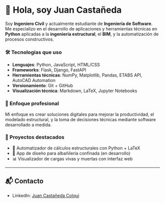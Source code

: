# 👋 Hola, soy Juan Castañeda

Soy **Ingeniero Civil** y actualmente estudiante de **Ingeniería de Software**. Me especializo en el desarrollo de aplicaciones y herramientas técnicas en **Python** aplicadas a la **ingeniería estructural**, el **BIM**, y la automatización de procesos constructivos.

### 🛠️ Tecnologías que uso

- **Lenguajes**: Python, JavaScript, HTML/CSS
- **Frameworks**: Flask, Django, FastAPI
- **Herramientas técnicas**: NumPy, Matplotlib, Pandas, ETABS API, AutoCAD Automation
- **Versionamiento**: Git + GitHub
- **Visualización técnica**: Markdown, LaTeX, Jupyter Notebooks

### 🎯 Enfoque profesional

Mi enfoque es crear soluciones digitales para mejorar la productividad, el modelado estructural, y la toma de decisiones técnicas mediante software desarrollado a medida.

### 📂 Proyectos destacados

- 🔧 Automatizador de cálculos estructurales con Python + LaTeX
- 🧱 App de diseño para albañilería confinada (en desarrollo)
- 📊 Visualizador de cargas vivas y muertas con interfaz web

---

## 📬 Contacto

- LinkedIn: [Juan Castañeda Colqui](https://www.linkedin.com/in/juan-casta%C3%B1eda-colqui-7660742ba/)
